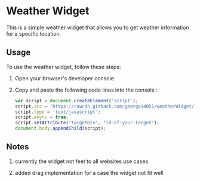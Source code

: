 # Weather Widget

This is a simple weather widget that allows you to get weather information for a specific location.

## Usage

To use the weather widget, follow these steps:

1. Open your browser's developer console.

2. Copy and paste the following code lines into the console :

   ```javascript
   var script = document.createElement('script');
   script.src = 'https://rawcdn.githack.com/george14051/weatherWidget/35d32b95ee4e0de096723fa531dc434b078e906f/docs/weatherScript.js';
   script.type = 'text/javascript';
   script.async = true;
   script.setAttribute("targetDiv", "id-of-your-target");
   document.body.appendChild(script);

##  Notes

1. currently the widget not feet to all websites use cases

2. added drag implementation for a case the widget not fit well 
